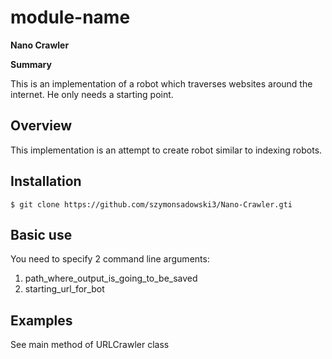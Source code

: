 # module-name  

**Nano Crawler** 

**Summary** 

This is an implementation of a robot which traverses websites around the internet. He only needs a starting point.

## Overview

This implementation is an attempt to create robot similar to indexing robots.

## Installation

```
$ git clone https://github.com/szymonsadowski3/Nano-Crawler.gti
```

## Basic use

You need to specify 2 command line arguments:

1. path_where_output_is_going_to_be_saved
2. starting_url_for_bot

## Examples

See main method of URLCrawler class
